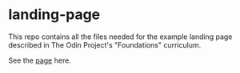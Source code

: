 # landing-page

This repo contains all the files needed for the example landing page described in The Odin Project's "Foundations" curriculum. 

See the <a href="https://htmlpreview.github.io/?https://github.com/louiserocks/landing-page/blob/main/index.html">page</a> here.
